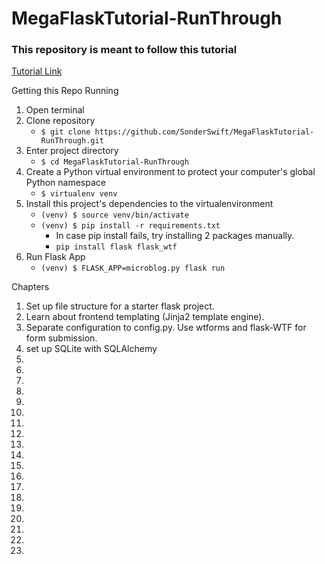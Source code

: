 # MegaFlaskTutorial-RunThrough
### This repository is meant to follow this tutorial
[Tutorial Link](https://blog.miguelgrinberg.com/post/the-flask-mega-tutorial-part-i-hello-world)

Getting this Repo Running
1. Open terminal
2. Clone repository
	+ ```$ git clone https://github.com/SonderSwift/MegaFlaskTutorial-RunThrough.git```
3. Enter project directory
	+ ```$ cd MegaFlaskTutorial-RunThrough```
4. Create a Python virtual environment to protect your computer's global Python namespace
	+ ```$ virtualenv venv```
5. Install this project's dependencies to the virtualenvironment
	+ ```(venv) $ source venv/bin/activate```
	+ ```(venv) $ pip install -r requirements.txt```
		+ In case pip install fails, try installing 2 packages manually.
		+ ```pip install flask flask_wtf```
6. Run Flask App
	+ ```(venv) $ FLASK_APP=microblog.py flask run```

Chapters
1. Set up file structure for a starter flask project.
2. Learn about frontend templating (Jinja2 template engine).
3. Separate configuration to config.py. Use wtforms and flask-WTF for form submission.
4. set up SQLite with SQLAlchemy
5.
6.
7.
8.
9.
10.
11.
12.
13.
14.
15.
16.
17.
18.
19.
20.
21.
22.
23.









